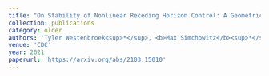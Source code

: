 ```yaml
---
title: "On Stability of Nonlinear Receding Horizon Control: A Geometric Perspective"
collection: publications
category: older
authors: 'Tyler Westenbroek<sup>*</sup>, <b>Max Simchowitz</b><sup>*</sup>, Michael I. Jordan, S. Shankar Sastry'
venue: 'CDC'
year: 2021
paperurl: 'https://arxiv.org/abs/2103.15010'
---
```

